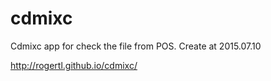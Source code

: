 # cdmixc
Cdmixc app for check the file from POS.
Create at 2015.07.10

http://rogertl.github.io/cdmixc/
